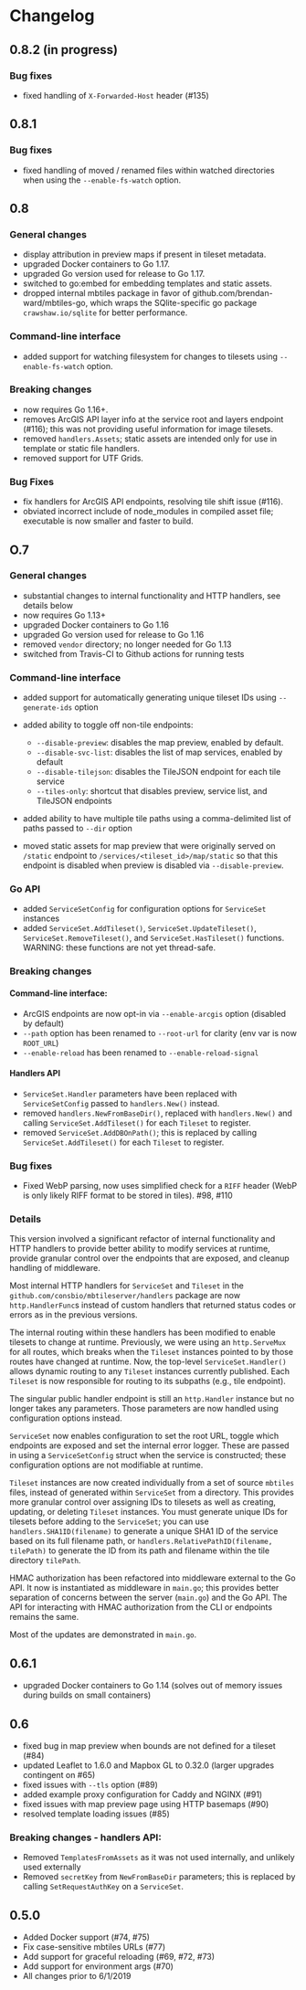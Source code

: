 # Changelog

## 0.8.2 (in progress)

### Bug fixes

-   fixed handling of `X-Forwarded-Host` header (#135)

## 0.8.1

### Bug fixes

-   fixed handling of moved / renamed files within watched directories when
    using the `--enable-fs-watch` option.

## 0.8

### General changes

-   display attribution in preview maps if present in tileset metadata.
-   upgraded Docker containers to Go 1.17.
-   upgraded Go version used for release to Go 1.17.
-   switched to go:embed for embedding templates and static assets.
-   dropped internal mbtiles package in favor of github.com/brendan-ward/mbtiles-go,
    which wraps the SQlite-specific go package `crawshaw.io/sqlite` for better
    performance.

### Command-line interface

-   added support for watching filesystem for changes to tilesets using
    `--enable-fs-watch` option.

### Breaking changes

-   now requires Go 1.16+.
-   removes ArcGIS API layer info at the service root and layers endpoint (#116);
    this was not providing useful information for image tilesets.
-   removed `handlers.Assets`; static assets are intended only for use in template
    or static file handlers.
-   removed support for UTF Grids.

### Bug Fixes

-   fix handlers for ArcGIS API endpoints, resolving tile shift issue (#116).
-   obviated incorrect include of node_modules in compiled asset file; executable
    is now smaller and faster to build.

## O.7

### General changes

-   substantial changes to internal functionality and HTTP handlers, see details below
-   now requires Go 1.13+
-   upgraded Docker containers to Go 1.16
-   upgraded Go version used for release to Go 1.16
-   removed `vendor` directory; no longer needed for Go 1.13
-   switched from Travis-CI to Github actions for running tests

### Command-line interface

-   added support for automatically generating unique tileset IDs using `--generate-ids` option
-   added ability to toggle off non-tile endpoints:

    -   `--disable-preview`: disables the map preview, enabled by default.
    -   `--disable-svc-list`: disables the list of map services, enabled by default
    -   `--disable-tilejson`: disables the TileJSON endpoint for each tile service
    -   `--tiles-only`: shortcut that disables preview, service list, and TileJSON endpoints

-   added ability to have multiple tile paths using a comma-delimited list of paths passed to `--dir` option

-   moved static assets for map preview that were originally served on `/static`
    endpoint to `/services/<tileset_id>/map/static` so that this endpoint is
    disabled when preview is disabled via `--disable-preview`.

### Go API

-   added `ServiceSetConfig` for configuration options for `ServiceSet` instances
-   added `ServiceSet.AddTileset()`, `ServiceSet.UpdateTileset()`,
    `ServiceSet.RemoveTileset()`, and `ServiceSet.HasTileset()` functions.
    WARNING: these functions are not yet thread-safe.

### Breaking changes

#### Command-line interface:

-   ArcGIS endpoints are now opt-in via `--enable-arcgis` option (disabled by default)
-   `--path` option has been renamed to `--root-url` for clarity (env var is now `ROOT_URL`)
-   `--enable-reload` has been renamed to `--enable-reload-signal`

#### Handlers API

-   `ServiceSet.Handler` parameters have been replaced with `ServiceSetConfig`
    passed to `handlers.New()` instead.
-   removed `handlers.NewFromBaseDir()`, replaced with `handlers.New()` and calling
    `ServiceSet.AddTileset()` for each `Tileset` to register.
-   removed `ServiceSet.AddDBOnPath()`; this is replaced by calling
    `ServiceSet.AddTileset()` for each `Tileset` to register.

### Bug fixes

-   Fixed WebP parsing, now uses simplified check for a `RIFF` header (WebP is only likely RIFF format to be stored in tiles). #98, #110

### Details

This version involved a significant refactor of internal functionality and HTTP
handlers to provide better ability to modify services at runtime, provide
granular control over the endpoints that are exposed, and cleanup handling
of middleware.

Most internal HTTP handlers for `ServiceSet` and `Tileset` in the
`github.com/consbio/mbtileserver/handlers` package are now `http.HandlerFunc`s
instead of custom handlers that returned status codes or errors as in the previous
versions.

The internal routing within these handlers has been modified to enable
tilesets to change at runtime. Previously, we were using an `http.ServeMux`
for all routes, which breaks when the `Tileset` instances pointed to by those
routes have changed at runtime. Now, the top-level `ServiceSet.Handler()`
allows dynamic routing to any `Tileset` instances currently published. Each
`Tileset` is now responsible for routing to its subpaths (e.g., tile endpoint).

The singular public handler endpoint is still an `http.Handler` instance but
no longer takes any parameters. Those parameters are now handled using
configuration options instead.

`ServiceSet` now enables configuration to set the root URL, toggle which endpoints
are exposed and set the internal error logger. These are passed in using a
`ServiceSetConfig` struct when the service is constructed; these configuration
options are not modifiable at runtime.

`Tileset` instances are now created individually from a set of source `mbtiles`
files, instead of generated within `ServiceSet` from a directory. This provides
more granular control over assigning IDs to tilesets as well as creating,
updating, or deleting `Tileset` instances. You must generate unique IDs for
tilesets before adding to the `ServiceSet`; you can use
`handlers.SHA1ID(filename)` to generate a unique SHA1 ID of the service based on
its full filename path, or `handlers.RelativePathID(filename, tilePath)` to
generate the ID from its path and filename within the tile directory `tilePath`.

HMAC authorization has been refactored into middleware external to the Go API.
It now is instantiated as middleware in `main.go`; this provides better
separation of concerns between the server (`main.go`) and the Go API. The API
for interacting with HMAC authorization from the CLI or endpoints remains the
same.

Most of the updates are demonstrated in `main.go`.

## 0.6.1

-   upgraded Docker containers to Go 1.14 (solves out of memory issues during builds on small containers)

## 0.6

-   fixed bug in map preview when bounds are not defined for a tileset (#84)
-   updated Leaflet to 1.6.0 and Mapbox GL to 0.32.0 (larger upgrades contingent on #65)
-   fixed issues with `--tls` option (#89)
-   added example proxy configuration for Caddy and NGINX (#91)
-   fixed issues with map preview page using HTTP basemaps (#90)
-   resolved template loading issues (#85)

### Breaking changes - handlers API:

-   Removed `TemplatesFromAssets` as it was not used internally, and unlikely used externally
-   Removed `secretKey` from `NewFromBaseDir` parameters; this is replaced by calling `SetRequestAuthKey` on a `ServiceSet`.

## 0.5.0

-   Added Docker support (#74, #75)
-   Fix case-sensitive mbtiles URLs (#77)
-   Add support for graceful reloading (#69, #72, #73)
-   Add support for environment args (#70)
-   All changes prior to 6/1/2019
